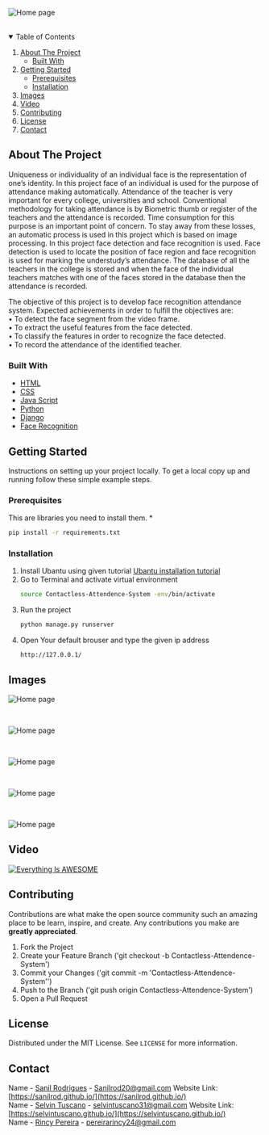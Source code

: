 ![Home page](https://github.com/sanilrod/Contactless-Attendence-System/blob/main/img/p-1.png?raw=true "Main Page")

<br>

<details open="open">
  <summary>Table of Contents</summary>
  <ol>
    <li>
      <a href="#about-the-project">About The Project</a>
      <ul>
        <li><a href="#built-with">Built With</a></li>
      </ul>
    </li>
    <li>
      <a href="#getting-started">Getting Started</a>
      <ul>
        <li><a href="#prerequisites">Prerequisites</a></li>
        <li><a href="#installation">Installation</a></li>
      </ul>
    </li>
    <li><a href="#Images">Images</a></li>
    <li><a href="#Video">Video</a></li>
    <li><a href="#contributing">Contributing</a></li>
    <li><a href="#license">License</a></li>
    <li><a href="#contact">Contact</a></li>
  </ol>
</details>


<!-- ABOUT THE PROJECT -->
## About The Project
<p> Uniqueness or individuality of an individual face is the representation of one’s identity. In this
project face of an individual is used for the purpose of attendance making automatically.
Attendance of the teacher is very important for every college, universities and school.
Conventional methodology for taking attendance is by Biometric thumb or register of the
teachers and the attendance is recorded. Time consumption for this purpose is an important
point of concern. To stay away from these losses, an automatic process is used in this project
which is based on image processing. In this project face detection and face recognition is used.
Face detection is used to locate the position of face region and face recognition is used for
marking the understudy’s attendance. The database of all the teachers in the college is stored
and when the face of the individual teachers matches with one of the faces stored in the
database then the attendance is recorded.</p>

The objective of this project is to develop face recognition attendance system. Expected
achievements in order to fulfill the objectives are:<br>
• To detect the face segment from the video frame.<br>
• To extract the useful features from the face detected.<br>
• To classify the features in order to recognize the face detected.<br>
• To record the attendance of the identified teacher.<br>


### Built With

* [HTML](https://html.spec.whatwg.org/)
* [CSS](https://www.w3.org/TR/CSS/#css)
* [Java Script](https://www.javascript.com/)
* [Python](https://www.python.org/)
* [Django](https://www.djangoproject.com/)
* [Face Recognition](https://pypi.org/project/face-recognition/)



<!-- GETTING STARTED -->
## Getting Started

Instructions on setting up your project locally.
To get a local copy up and running follow these simple example steps.

### Prerequisites

This are libraries you need to  install them.
* 
  ```sh
  pip install -r requirements.txt
  ```

### Installation

1. Install Ubantu using given tutorial [Ubantu installation tutorial](https://youtu.be/-iSAyiicyQY)
2. Go to Terminal and activate virtual environment
   ```sh
   source Contactless-Attendence-System -env/bin/activate
   ```
3. Run the project 
   ```sh
   python manage.py runserver
   ```
4. Open Your default brouser and type the given ip address 
   ```JS
   http://127.0.0.1/
   ```



<!-- USAGE EXAMPLES -->
## Images

![Home page](https://github.com/sanilrod/Contactless-Attendence-System/blob/main/img/Screenshot%20from%202020-12-03%2022-39-06.png?raw=true "Main Page")

<br>

![Home page](https://github.com/sanilrod/Contactless-Attendence-System/blob/main/img/Screenshot%20from%202020-12-09%2016-59-58.png?raw=true "Main Page")

<br>

![Home page](https://github.com/sanilrod/Contactless-Attendence-System/blob/main/img/Screenshot%20from%202020-12-09%2013-44-20.png?raw=true "Dashboard")

<br>

![Home page](https://github.com/sanilrod/Contactless-Attendence-System/blob/main/img/Screenshot%20from%202020-12-09%2013-45-31.png?raw=true "")

<br>

![Home page](https://github.com/sanilrod/Contactless-Attendence-System/blob/main/img/Screenshot%20from%202020-12-11%2000-57-51.png?raw=true "")
<br>
<!-- ROADMAP -->
## Video

[![Everything Is AWESOME](https://github.com/sanilrod/Contactless-Attendence-System/blob/main/img/Screenshot%20(41).png)](https://www.youtube.com/watch?v=YjSQg-kvcv0 "Contactless attendance system")



<!-- CONTRIBUTING -->
## Contributing

Contributions are what make the open source community such an amazing place to be learn, inspire, and create. Any contributions you make are **greatly appreciated**.

1. Fork the Project
2. Create your Feature Branch ('git checkout -b Contactless-Attendence-System')
3. Commit your Changes ('git commit -m 'Contactless-Attendence-System'')
4. Push to the Branch ('git push origin Contactless-Attendence-System')
5. Open a Pull Request



<!-- LICENSE -->
## License

Distributed under the MIT License. See `LICENSE` for more information.



<!-- CONTACT -->
## Contact

Name - [Sanil Rodrigues](https://www.linkedin.com/in/sanil-rodrigues-8192b6199/) - Sanilrod20@gmail.com
Website Link: [https://sanilrod.github.io/](https://sanilrod.github.io/)
<br>
Name - [Selvin Tuscano](https://www.linkedin.com/in/selvintuscano/) - selvintuscano31@gmail.com
Website Link: [https://selvintuscano.github.io/](https://selvintuscano.github.io/)
<br>
Name - [Rincy Pereira](https://www.linkedin.com/in/rincy-pereira-86b5a9199/) - pereirarincy24@gmail.com



<!-- MARKDOWN LINKS & IMAGES -->
<!-- https://www.markdownguide.org/basic-syntax/#reference-style-links -->
[contributors-shield]: https://img.shields.io/github/contributors/othneildrew/Best-README-Template.svg?style=for-the-badge
[contributors-url]: https://github.com/othneildrew/Best-README-Template/graphs/contributors
[forks-shield]: https://img.shields.io/github/forks/othneildrew/Best-README-Template.svg?style=for-the-badge
[forks-url]: https://github.com/othneildrew/Best-README-Template/network/members
[stars-shield]: https://img.shields.io/github/stars/othneildrew/Best-README-Template.svg?style=for-the-badge
[stars-url]: https://github.com/othneildrew/Best-README-Template/stargazers
[issues-shield]: https://img.shields.io/github/issues/othneildrew/Best-README-Template.svg?style=for-the-badge
[issues-url]: https://github.com/othneildrew/Best-README-Template/issues
[license-shield]: https://img.shields.io/github/license/othneildrew/Best-README-Template.svg?style=for-the-badge
[license-url]: https://github.com/othneildrew/Best-README-Template/blob/master/LICENSE.txt
[linkedin-shield]: https://img.shields.io/badge/-LinkedIn-black.svg?style=for-the-badge&logo=linkedin&colorB=555
[linkedin-url]: https://linkedin.com/in/othneildrew
[product-screenshot]: images/screenshot.png

